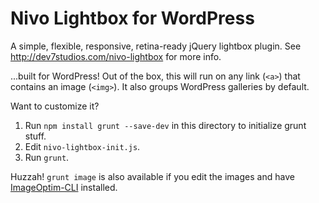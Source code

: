 Nivo Lightbox for WordPress
=============

A simple, flexible, responsive, retina-ready jQuery lightbox plugin. See http://dev7studios.com/nivo-lightbox for more info.

...built for WordPress! Out of the box, this will run on any link (`<a>`) that contains an image (`<img>`). It also groups WordPress galleries by default.

Want to customize it?

1. Run `npm install grunt --save-dev` in this directory to initialize grunt stuff.
1. Edit `nivo-lightbox-init.js`.
1. Run `grunt`.

Huzzah! `grunt image` is also available if you edit the images and have [ImageOptim-CLI](http://jamiemason.github.io/ImageOptim-CLI/) installed.